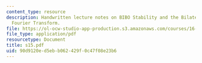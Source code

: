 ```yaml
---
content_type: resource
description: Handwritten lecture notes on BIBO Stability and the Bilateral LT, The
  Fourier Transform.
file: https://ol-ocw-studio-app-production.s3.amazonaws.com/courses/16-01-unified-engineering-i-ii-iii-iv-fall-2005-spring-2006/90d9120ed5ebb062429f0c47f08e23b6_s15.pdf
file_type: application/pdf
resourcetype: Document
title: s15.pdf
uid: 90d9120e-d5eb-b062-429f-0c47f08e23b6
---
```

